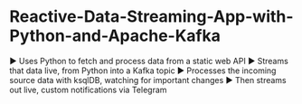 # Reactive-Data-Streaming-App-with-Python-and-Apache-Kafka
► Uses Python to fetch and process data from a static web API ► Streams that data live, from Python into a Kafka topic ► Processes the incoming source data with ksqlDB, watching for important changes ► Then streams out live, custom notifications via Telegram
